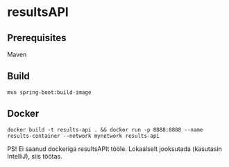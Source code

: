 # resultsAPI

## Prerequisites
Maven

## Build
```mvn spring-boot:build-image```

## Docker
```docker build -t results-api . && docker run -p 8888:8888 --name results-container --network mynetwork results-api ```

PS! Ei saanud dockeriga resultsAPIt tööle. Lokaalselt jooksutada (kasutasin IntelliJ), siis töötas.
